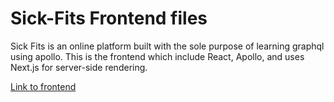# Sick-Fits Frontend files

Sick Fits is an online platform built with the sole purpose of learning graphql using apollo. This is the frontend which include React, Apollo, and uses Next.js for server-side rendering.

[Link to frontend](https://mr-sickfits-frontend.now.sh/)
